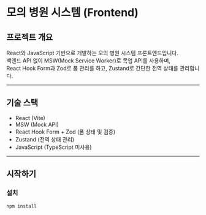 # 모의 병원 시스템 (Frontend)

## 프로젝트 개요

React와 JavaScript 기반으로 개발하는 모의 병원 시스템 프론트엔드입니다.  
백엔드 API 없이 MSW(Mock Service Worker)로 목업 API를 사용하며,  
React Hook Form과 Zod로 폼 관리를 하고, Zustand로 간단한 전역 상태를 관리합니다.

---

## 기술 스택

- React (Vite)
- MSW (Mock API)
- React Hook Form + Zod (폼 상태 및 검증)
- Zustand (전역 상태 관리)
- JavaScript (TypeScript 미사용)

---

## 시작하기

### 설치

```bash
npm install
```
